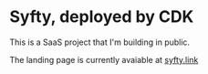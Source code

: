 # Syfty, deployed by CDK

This is a SaaS project that I'm building in public. 

The landing page is currently avaiable at [syfty.link](https://syfty.link)

